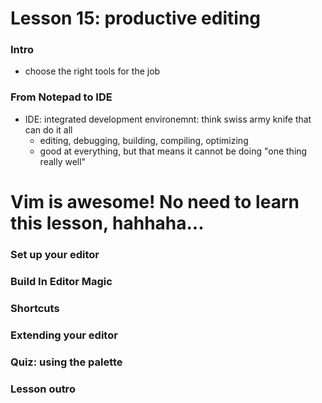# Lesson 15: productive editing

### Intro
* choose the right tools for the job

### From Notepad to IDE
* IDE: integrated development environemnt: think swiss army knife that can do it all
  * editing, debugging, building, compiling, optimizing
  * good at everything, but that means it cannot be doing "one thing really well"

# Vim is awesome! No need to learn this lesson, hahhaha...

### Set up your editor
### Build In Editor Magic
### Shortcuts
### Extending your editor
### Quiz: using the palette
### Lesson outro
